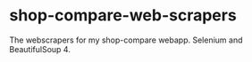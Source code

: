 # shop-compare-web-scrapers
The webscrapers for my shop-compare webapp. Selenium and BeautifulSoup 4.
